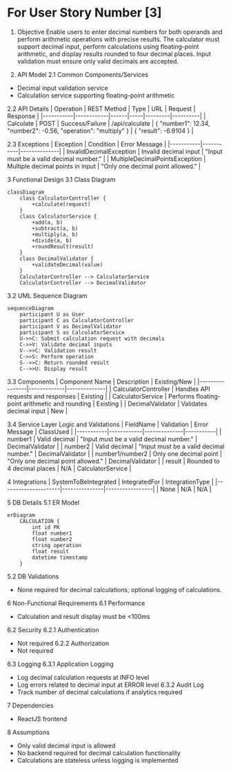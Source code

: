 # For User Story Number [3]

1. Objective
Enable users to enter decimal numbers for both operands and perform arithmetic operations with precise results. The calculator must support decimal input, perform calculations using floating-point arithmetic, and display results rounded to four decimal places. Input validation must ensure only valid decimals are accepted.

2. API Model
2.1 Common Components/Services
- Decimal input validation service
- Calculation service supporting floating-point arithmetic

2.2 API Details
| Operation | REST Method | Type | URL | Request | Response |
|-----------|------------|------|-----|---------|----------|
| Calculate | POST | Success/Failure | /api/calculate | { "number1": 12.34, "number2": -0.56, "operation": "multiply" } | { "result": -6.9104 } |

2.3 Exceptions
| Exception | Condition | Error Message |
|-----------|-----------|--------------|
| InvalidDecimalException | Invalid decimal input | "Input must be a valid decimal number." |
| MultipleDecimalPointsException | Multiple decimal points in input | "Only one decimal point allowed." |

3 Functional Design
3.1 Class Diagram
```mermaid
classDiagram
    class CalculatorController {
        +calculate(request)
    }
    class CalculatorService {
        +add(a, b)
        +subtract(a, b)
        +multiply(a, b)
        +divide(a, b)
        +roundResult(result)
    }
    class DecimalValidator {
        +validateDecimal(value)
    }
    CalculatorController --> CalculatorService
    CalculatorController --> DecimalValidator
```

3.2 UML Sequence Diagram
```mermaid
sequenceDiagram
    participant U as User
    participant C as CalculatorController
    participant V as DecimalValidator
    participant S as CalculatorService
    U->>C: Submit calculation request with decimals
    C->>V: Validate decimal inputs
    V-->>C: Validation result
    C->>S: Perform operation
    S-->>C: Return rounded result
    C-->>U: Display result
```

3.3 Components
| Component Name | Description | Existing/New |
|----------------|-------------|--------------|
| CalculatorController | Handles API requests and responses | Existing |
| CalculatorService | Performs floating-point arithmetic and rounding | Existing |
| DecimalValidator | Validates decimal input | New |

3.4 Service Layer Logic and Validations
| FieldName | Validation | Error Message | ClassUsed |
|-----------|------------|--------------|-----------|
| number1 | Valid decimal | "Input must be a valid decimal number." | DecimalValidator |
| number2 | Valid decimal | "Input must be a valid decimal number." | DecimalValidator |
| number1/number2 | Only one decimal point | "Only one decimal point allowed." | DecimalValidator |
| result | Rounded to 4 decimal places | N/A | CalculatorService |

4 Integrations
| SystemToBeIntegrated | IntegratedFor | IntegrationType |
|---------------------|---------------|-----------------|
| None | N/A | N/A |

5 DB Details
5.1 ER Model
```mermaid
erDiagram
    CALCULATION {
        int id PK
        float number1
        float number2
        string operation
        float result
        datetime timestamp
    }
```

5.2 DB Validations
- None required for decimal calculations; optional logging of calculations.

6 Non-Functional Requirements
6.1 Performance
- Calculation and result display must be <100ms

6.2 Security
6.2.1 Authentication
- Not required
6.2.2 Authorization
- Not required

6.3 Logging
6.3.1 Application Logging
- Log decimal calculation requests at INFO level
- Log errors related to decimal input at ERROR level
6.3.2 Audit Log
- Track number of decimal calculations if analytics required

7 Dependencies
- ReactJS frontend

8 Assumptions
- Only valid decimal input is allowed
- No backend required for decimal calculation functionality
- Calculations are stateless unless logging is implemented
